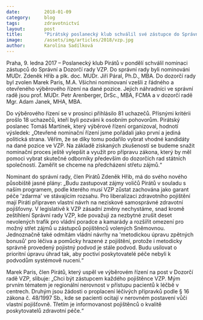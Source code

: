 ```yaml
---
date:         2018-01-09
category:     blog
tags:         zdravotnictví
layout:       post
title:        "Pirátský poslanecký klub schválil své zástupce do Správní a Dozorčí rady VZP."
image:        /assets/img/articles/2018/vzp.jpg
author:       Karolína Sadílková
---
```


Praha, 9. ledna 2017 – Poslanecký klub Pirátů v pondělí schválil nominaci zástupců do Správní a Dozorčí rady VZP. Do správní rady byli nominováni MUDr. Zdeněk Hřib a plk. doc. MUDr. Jiří Páral, Ph.D., MBA. Do dozorčí rady byl zvolen Marek Paris, M.A. Všichni nominovaní vzešli z řádného a otevřeného výběrového řízení na dané pozice. Jejich náhradníci ve správní radě jsou prof. MUDr. Petr Arenberger, DrSc., MBA, FCMA a v dozorčí radě Mgr. Adam Janek, MHA, MBA.

Do výběrového řízení se v prosinci přihlásilo 81 uchazečů. Přísnými kritérii prošlo 18 uchazečů, kteří byli pozváni k osobním pohovorům. Pirátský poslanec Tomáš Martínek, který výběrové řízení organizoval, hodnotí výsledek: „Otevřené nominační řízení jsme pořádali jako první a jediná politická strana. Věřím, že se díky tomu podařilo vybrat vhodné kandidáty na dané pozice ve VZP. Na základě získaných zkušeností se budeme snažit nominační proces ještě vylepšit a využít pro přípravu zákona, který by měl pomoci vybrat skutečné odborníky především do dozorčích rad státních společností. Zaměřit se chceme na předcházení střetu zájmů.“

Nominant do správní rady, člen Pirátů Zdeněk Hřib, má do svého nového působiště jasné plány: „Budu zastupovat zájmy voličů Pirátů v souladu s naším programem, podle kterého musí VZP zůstat zachována jako garant péče 'zdarma' ve stávajícím rozsahu. Pro liberalizaci zdravotního pojištění mají Piráti připraven vlastní návrh na neziskové samosprávné zdravotní pojišťovny. V legislativě k VZP zásadní změny nechystáme, snad kromě zeštíhlení Správní rady VZP, kde považuji za nezbytné zrušit deset nevolených trafik pro vládní poradce a kamarády a rozšířit omezení pro možný střet zájmů u zástupců pojištěnců volených Sněmovnou. Jednoznačně také odmítám vládní návrhy na 'metodickou úpravu zpětných bonusů' pro léčiva a pomůcky hrazené z pojištění, protože i metodicky správně provedený pojistný podvod je stále podvod. Budu usilovat o prioritní úpravu úhrad tak, aby poctiví poskytovatelé péče nebyli k podvodům systémově nuceni.“

Marek Paris, člen Pirátů, který uspěl ve výběrovém řízení na post v Dozorčí radě VZP, slibuje: „Chci být zástupcem každého pojištěnce VZP. Mým prvním tématem je regionální nerovnost v přístupu pacientů k léčbě v centrech. Druhým jsou žádosti o proplacení léčivých přípravků podle § 16 zákona č. 48/1997 Sb., kde se pacienti ocitají v nerovném postavení vůči vlastní pojišťovně. Třetím je informovanost pojištěnců o kvalitě poskytovatelů zdravotní péče.“


